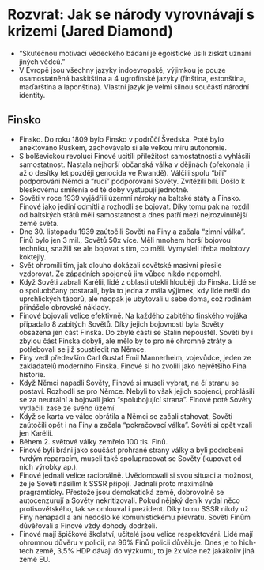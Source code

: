 # Rozvrat: Jak se národy vyrovnávají s krizemi (Jared Diamond)
* “Skutečnou motivací vědeckého bádání je egoistické úsilí získat uznání jiných vědců.”
* V Evropě jsou všechny jazyky indoevropské, výjimkou je pouze osamostatněná baskitština a 4 ugrofinské jazyky (finština, estonština, maďarština a laponština). Vlastní jazyk je velmi silnou součástí národní identity.
## Finsko
* Finsko. Do roku 1809 bylo Finsko v podrůčí Švédska. Poté bylo anektováno Ruskem, zachovávalo si ale velkou míru autonomie.
* S bolševickou revolucí Finové ucitíli příležitost samostatnosti a vyhlásili samostatnost. Nastala nejhorší občanská válka v dějinách (překonala ji až o desítky let později genocida ve Rwandě). Válčili spolu “bílí” podporováni Němci a “rudí” podporováni Sověty. Zvítězili bílí. Došlo k bleskovému smířenía od té doby vystupují jednotně.
* Sověti v roce 1939 vyjádřili územní nároky na baltské státy a Finsko. Finové jako jediní odmítli a rozhodli se bojovat. Díky tomu pak na rozdíl od baltských států měli samostatnost a dnes patří mezi nejrozvinutější země světa.
* Dne 30. listopadu 1939 zaútočili Sověti na Finy a začala “zimní válka”. Finů bylo jen 3 mil., Sovětů 50x více. Měli mnohem horší bojovou techniku, snažili se ale bojovat s tím, co měli. Vymysleli třeba molotovy koktejly. 
* Svět ohromili tím, jak dlouho dokázali sovětské masivní přesile vzdorovat. Ze západních spojenců jim vůbec nikdo nepomohl.
* Když Sověti zabrali Karélii, lidé z oblasti utekli hlouběji do Finska. Lidé se o spoluobčany postarali, byla to jedna z mála výjimek, kdy lidé nešli do uprchlických táborů, ale naopak je ubytovali u sebe doma, což rodinám přinášelo obrovské náklady.
* Finové bojovali velice efektivně. Na každého zabitého finského vojáka připadalo 8 zabitých Sovětů. Díky jejich bojovnosti byla Sověty obsazena jen část Finska. Do zbylé části se Stalin nepouštěl. Sověti by i zbylou část Finska dobyli, ale mělo by to pro ně ohromné ztráty a potřebovali se již soustředit na Němce.
* Finy vedl především Carl Gustaf Emil Mannerheim, vojevůdce, jeden ze zakladatelů moderního Finska. Finové si ho zvolili jako největšího Fina historie.
* Když Němci napadli Sověty, Finové si museli vybrat, na čí stranu se postaví. Rozhodli se pro Němce. Nebyli to však jejich spojenci, prohlásili se za neutrální a bojovali jako “spolubojující strana”. Finové poté Sověty vytlačili zase ze svého území.
* Když se karta ve válce obrátila a Němci se začali stahovat, Sověti zaútočili opět i na Finy a začala “pokračovací válka”. Sověti si opět vzali jen Karélii.
* Během 2. světové války zemřelo 100 tis. Finů.
* Finové byli bráni jako součást prohrané strany války a byli podrobeni tvrdým reparacím, museli také spolupracovat se Sověty (kupovat od nich výrobky ap.).
* Finové jednali velice racionálně. Uvědomovali si svou situaci a možnost, že je Sověti násilím k SSSR připojí. Jednali proto maximálně pragramticky. Přestože jsou demokatická země, dobrovolně se autocenzurují a Sověty nekritizovali. Pokud nějaký deník vydal něco protisovětského, tak se omlouval i prezident. Díky tomu SSSR nikdy už Finy nenapadl a ani nedošlo ke komunistickému převratu. Sověti Finům důvěřovali a Finové vždy dohody dodrželi.
* Finové mají špičkové školství, učitelé jsou velice respektováni. Lidé mají ohromnou důvěru v policii, na 96% Finů policii důvěřuje. Dnes je to hich-tech země, 3,5% HDP dávají do výzkumu, to je 2x více než jakákoliv jiná země EU.

